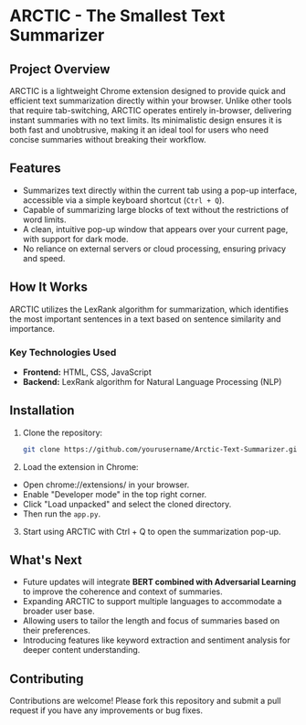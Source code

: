# ARCTIC - The Smallest Text Summarizer

## Project Overview

ARCTIC is a lightweight Chrome extension designed to provide quick and efficient text summarization directly within your browser. Unlike other tools that require tab-switching, ARCTIC operates entirely in-browser, delivering instant summaries with no text limits. Its minimalistic design ensures it is both fast and unobtrusive, making it an ideal tool for users who need concise summaries without breaking their workflow.

## Features

- Summarizes text directly within the current tab using a pop-up interface, accessible via a simple keyboard shortcut (`Ctrl + Q`).
- Capable of summarizing large blocks of text without the restrictions of word limits.
- A clean, intuitive pop-up window that appears over your current page, with support for dark mode.
- No reliance on external servers or cloud processing, ensuring privacy and speed.

## How It Works

ARCTIC utilizes the LexRank algorithm for summarization, which identifies the most important sentences in a text based on sentence similarity and importance.

### Key Technologies Used

- **Frontend:** HTML, CSS, JavaScript
- **Backend:** LexRank algorithm for Natural Language Processing (NLP)

## Installation

1. Clone the repository:
   ```bash
   git clone https://github.com/yourusername/Arctic-Text-Summarizer.git
2. Load the extension in Chrome:
- Open chrome://extensions/ in your browser.
- Enable "Developer mode" in the top right corner.
- Click "Load unpacked" and select the cloned directory.
- Then run the `app.py`.
3. Start using ARCTIC with Ctrl + Q to open the summarization pop-up.

## What's Next
- Future updates will integrate **BERT combined with Adversarial Learning** to improve the coherence and context of summaries.
- Expanding ARCTIC to support multiple languages to accommodate a broader user base.
- Allowing users to tailor the length and focus of summaries based on their preferences.
- Introducing features like keyword extraction and sentiment analysis for deeper content understanding.

## Contributing
Contributions are welcome! Please fork this repository and submit a pull request if you have any improvements or bug fixes.
